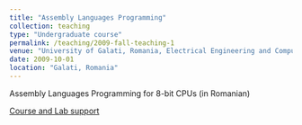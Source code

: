 ```yaml
---
title: "Assembly Languages Programming"
collection: teaching
type: "Undergraduate course"
permalink: /teaching/2009-fall-teaching-1
venue: "University of Galati, Romania, Electrical Engineering and Computer Science"
date: 2009-10-01
location: "Galati, Romania"
---
```

Assembly Languages Programming for 8-bit CPUs (in Romanian)

 [Course and Lab support](https://github.com/caxenie/cristianaxenie.github.io/raw/master/files/CristianAxenie_Assembly_Programming_Course_Lab.pdf)
